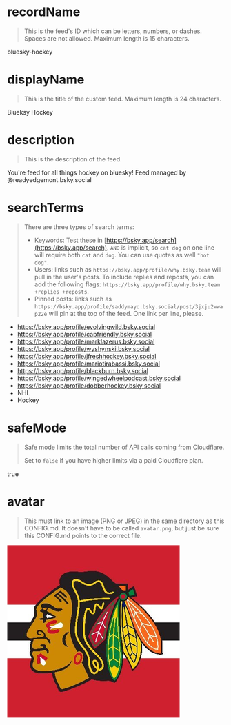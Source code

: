 
# recordName

> This is the feed's ID which can be letters, numbers, or dashes. Spaces are not allowed. Maximum length is 15 characters.

bluesky-hockey

# displayName

> This is the title of the custom feed. Maximum length is 24 characters.

Blueksy Hockey

# description

> This is the description of the feed.

You're feed for all things hockey on bluesky! Feed managed by @readyedgemont.bsky.social

# searchTerms

> There are three types of search terms:
>
> - Keywords: Test these in [https://bsky.app/search](https://bsky.app/search). `AND` is implicit, so `cat dog` on one line will require both `cat` and `dog`. You can use quotes as well `"hot dog"`.
> - Users: links such as `https://bsky.app/profile/why.bsky.team` will pull in the user's posts. To include replies and reposts, you can add the following flags: `https://bsky.app/profile/why.bsky.team +replies +reposts`.
> - Pinned posts: links such as `https://bsky.app/profile/saddymayo.bsky.social/post/3jxju2wwap22e` will pin at the top of the feed. One link per line, please.

- https://bsky.app/profile/evolvingwild.bsky.social
- https://bsky.app/profile/capfriendly.bsky.social
- https://bsky.app/profile/marklazerus.bsky.social
- https://bsky.app/profile/wyshynski.bsky.social
- https://bsky.app/profile/jfreshhockey.bsky.social
- https://bsky.app/profile/mariotirabassi.bsky.social
- https://bsky.app/profile/blackburn.bsky.social
- https://bsky.app/profile/wingedwheelpodcast.bsky.social
- https://bsky.app/profile/dobberhockey.bsky.social
- NHL
- Hockey

# safeMode

> Safe mode limits the total number of API calls coming from Cloudflare.
>
> Set to `false` if you have higher limits via a paid Cloudflare plan.

true

# avatar

> This must link to an image (PNG or JPEG) in the same directory as this CONFIG.md. It doesn't have to be called `avatar.png`, but just be sure this CONFIG.md points to the correct file.

![](avatar.png)
